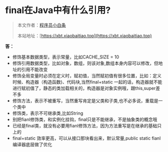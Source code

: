 # final在Java中有什么引用?

> 本文作者：[程序员小白条](https://github.com/luoye6)
>
> 本站地址：[https://xbt.xiaobaitiao.top](https://xbt.xiaobaitiao.top)

**答：**

- 修饰基本数据类型，表示常量，比如CACHE_SIZE = 10
- 修饰引用数据类型，比如对象，数组，则该对象,数组本身内容可以修改，但地址的引用不能改变
- 修饰全局变量时必须在定义时，赋初值，当然赋初值有很多位置，比如：定义时候、构造器（构造函数)、代码块,当然final+static 一起的话，构造器就不能进行赋初值了，静态的类加载相关的，构造器是对象实例哦，跟this,super差不多
- 修饰方法，表示不被重写，当然重写肯定是父类和子类,也不必多说，重载是一个类中
- 修饰类，表示不可继承类,比如String
- 别把fianl修饰类，和实例化挂钩，final只是不能继承，不是抽象类的概念哦
- 已经是final类，就没有必要用fianl修饰方法，因为方法重写是在继承的基础只上的
- final+static 效率更高，可以从接口那块看出来，默认常量,public static fianl 编译器底层做了优化